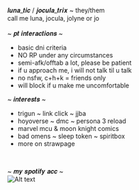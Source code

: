 𝒍𝒖𝒏𝒂_𝒕𝒊𝒄 / 𝒋𝒐𝒄𝒖𝒍𝒂_𝒕𝒓𝒊𝒙 ~ they/them <br/>
call me luna, jocula, jolyne or jo <br/>
<br/>
~ 𝒑𝒕 𝒊𝒏𝒕𝒆𝒓𝒂𝒄𝒕𝒊𝒐𝒏𝒔 ~ <br/>
- basic dni criteria
- NO RP under any circumstances
- semi-afk/offtab a lot, please be patient
- if u approach me, i will not talk til u talk
- no nsfw, c+h+k = friends only
- will block if u make me uncomfortable

~ 𝒊𝒏𝒕𝒆𝒓𝒆𝒔𝒕𝒔 ~ <br/>
- trigun ~ link click ~ jjba
- hoyoverse ~ dmc ~ persona 3 reload
- marvel mcu & moon knight comics
- bad omens ~ sleep token ~ spiritbox
- more on strawpage
<br/>

~ 𝒎𝒚 𝒔𝒑𝒐𝒕𝒊𝒇𝒚 𝒂𝒄𝒄 ~ <br/>
![Alt text](https://spotify-recently-played-readme.vercel.app/api?user=luna_tic1216)
